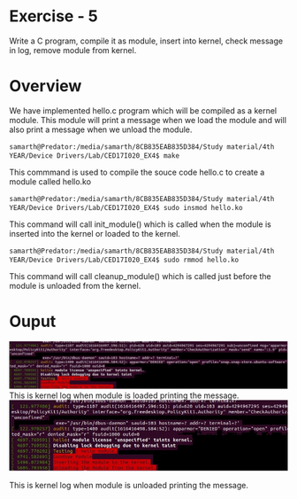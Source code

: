 # Exercise - 5
Write a C program, compile it as module, insert into kernel, check message in log, remove module from kernel.
# Overview
We have implemented hello.c program which will be compiled as a kernel module. This module will print a message when we load the module and will also print a message when we unload the module.
```
samarth@Predator:/media/samarth/8CB835EAB835D384/Study material/4th YEAR/Device Drivers/Lab/CED17I020_EX4$ make
```
This commmand is used to compile the souce code hello.c to create a module called hello.ko
```
samarth@Predator:/media/samarth/8CB835EAB835D384/Study material/4th YEAR/Device Drivers/Lab/CED17I020_EX4$ sudo insmod hello.ko
```
This command will call init_module() which is called when the module is inserted into the kernel or loaded to the kernel.
```
samarth@Predator:/media/samarth/8CB835EAB835D384/Study material/4th YEAR/Device Drivers/Lab/CED17I020_EX4$ sudo rmmod hello.ko
```
This command will call cleanup_module() which is called just before the module is unloaded from the kernel.
# Ouput
![Screenshot](insmod.jfif)
This is kernel log when module is loaded printing the message.
![Screenshot](rmmod.jfif)

This is kernel log when module is unloaded printing the message.
